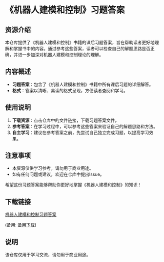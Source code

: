 # 《机器人建模和控制》习题答案

## 资源介绍

本仓库提供了《机器人建模和控制》书籍的课后习题答案，旨在帮助读者更好地理解和掌握书中的内容。通过参考这些答案，读者可以检查自己的解题思路是否正确，并进一步加深对机器人建模和控制理论的理解。

## 内容概述

- **习题答案**：包含了《机器人建模和控制》书籍中所有课后习题的详细解答。
- **格式**：答案以清晰、易读的格式呈现，方便读者查阅和学习。

## 使用说明

1. **下载资源**：点击仓库中的文件链接，下载习题答案文件。
2. **参考答案**：在学习过程中，可以参考这些答案来验证自己的解题思路和方法。
3. **自主学习**：建议在参考答案之前，先尝试自己独立完成习题，以提高学习效果。

## 注意事项

- 本资源仅供学习参考，请勿用于商业用途。
- 如有任何问题或建议，欢迎在仓库中提出Issue。

希望这份习题答案能够帮助你更好地掌握《机器人建模和控制》的知识！

## 下载链接
[机器人建模和控制习题答案](https://pan.quark.cn/s/2bc99e1259f9) 

(备用: [备用下载](https://pan.baidu.com/s/1jUf2Zm-b9ZVBjTeu3JRZrA?pwd=1234))

## 说明

该仓库仅用于学习交流，请勿用于商业用途。
